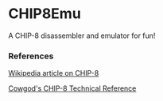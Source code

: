 # CHIP8Emu

A CHIP-8 disassembler and emulator for fun!

### References
[Wikipedia article on CHIP-8](https://en.wikipedia.org/wiki/CHIP-8)

[Cowgod's CHIP-8 Technical Reference](http://devernay.free.fr/hacks/chip8/C8TECH10.HTM)
